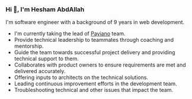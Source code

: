 ### Hi 👋, I'm Hesham AbdAllah

I'm software engineer with a background of 9 years in web development.

- I'm currently taking the lead of [Payiano](https://github.com/payiano) team.
- Provide technical leadership to teammates through coaching and mentorship.
- Guide the team towards successful project delivery and providing technical support to them.
- Collaborates with product owners to ensure requirements are met and delivered accurately.
- Offering inputs to architects on the technical solutions.
- Leading continuous improvement efforts in the development team.
- Troubleshooting technical and other issues that impact the team.

<!--
**heshamabdallah/heshamabdallah** is a ✨ _special_ ✨ repository because its `README.md` (this file) appears on your GitHub profile.

Here are some ideas to get you started:

- 🔭 I’m currently working on ...
- 🌱 I’m currently learning ...
- 👯 I’m looking to collaborate on ...
- 🤔 I’m looking for help with ...
- 💬 Ask me about ...
- 📫 How to reach me: ...
- 😄 Pronouns: ...
- ⚡ Fun fact: ...
-->
